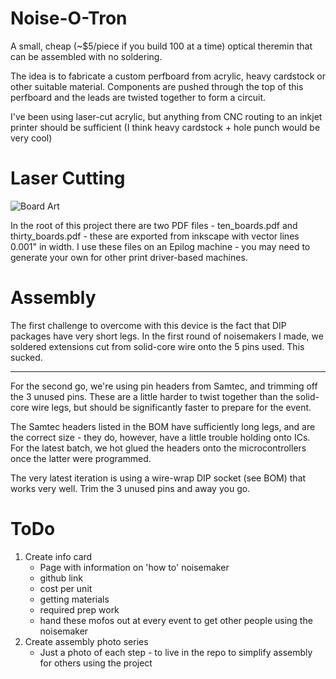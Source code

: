 Noise-O-Tron
==========

A small, cheap (~$5/piece if you build 100 at a time) optical theremin that can be assembled with no soldering.

The idea is to fabricate a custom perfboard from acrylic, heavy cardstock or other suitable material.
Components are pushed through the top of this perfboard and the leads are twisted together to form a circuit.

I've been using laser-cut acrylic, but anything from CNC routing to an inkjet printer should be sufficient (I think heavy cardstock + hole punch would be very cool)

Laser Cutting
=========

![Board Art](https://raw.githubusercontent.com/loansindi/ps1_noise/master/laser_cut_board.png)

In the root of this project there are two PDF files - ten_boards.pdf and thirty_boards.pdf - these are exported from inkscape with vector lines 0.001" in width. I use these files on an Epilog machine - you may need to generate your own for other print driver-based machines.


Assembly
=========

The first challenge to overcome with this device is the fact that DIP packages have very short legs. In the first round of noisemakers I made, we soldered extensions cut from solid-core wire onto the 5 pins used. This sucked.

---

For the second go, we're using pin headers from Samtec, and trimming off the 3 unused pins. These are a little harder to twist together than the solid-core wire legs, but should be significantly faster to prepare for the event.

The Samtec headers listed in the BOM have sufficiently long legs, and are the correct size - they do, however, have a little trouble holding onto ICs. For the latest batch, we hot glued the headers onto the microcontrollers once the latter were programmed.

The very latest iteration is using a wire-wrap DIP socket (see BOM) that works very well. Trim the 3 unused pins and away you go.

ToDo
=========

1. Create info card
    * Page with information on 'how to' noisemaker 
    * github link
    * cost per unit
    * getting materials
    * required prep work
    * hand these mofos out at every event to get other people using the noisemaker
2. Create assembly photo series
    * Just a photo of each step - to live in the repo to simplify assembly for others using the project
